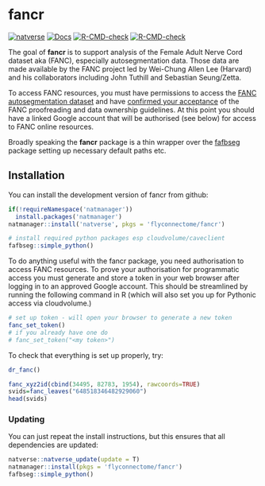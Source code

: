 # fancr

<!-- badges: start -->
[![natverse](https://img.shields.io/badge/natverse-Part%20of%20the%20natverse-a241b6)](https://natverse.github.io)
[![Docs](https://img.shields.io/badge/docs-100%25-brightgreen.svg)](https://flyconnectome.github.io/fancr/reference/)
[![R-CMD-check](https://github.com/flyconnectome/fanc/workflows/R-CMD-check/badge.svg)](https://github.com/flyconnectome/fanc/actions)
[![R-CMD-check](https://github.com/flyconnectome/fancr/actions/workflows/R-CMD-check.yaml/badge.svg)](https://github.com/flyconnectome/fancr/actions/workflows/R-CMD-check.yaml)
<!-- badges: end -->

The goal of **fancr** is to support analysis of the Female Adult
Nerve Cord dataset aka (FANC), especially autosegmentation data. Those 
data are made available by the FANC project led by Wei-Chung Allen Lee (Harvard) and his collaborators including John Tuthill and Sebastian Seung/Zetta. 

To access FANC resources, you must have permissions to access the [FANC
autosegmentation
dataset](https://fanc-reconstruction.slack.com/archives/C01RZP5JH9C/p1616522511001900)
and have [confirmed your
acceptance](https://fanc-reconstruction.slack.com/archives/C01RZP5JH9C/p1617404290005300)
of the FANC proofreading and data ownership guidelines. At this point you should
have a linked Google account that will be authorised (see below) for access to
FANC online resources.

Broadly speaking the **fancr** package is a thin wrapper over the 
[fafbseg](https://github.com/natverse/fafbseg) package setting up necessary 
default paths etc.

## Installation

You can install the development version of fancr from github:

```r
if(!requireNamespace('natmanager'))
  install.packages('natmanager')
natmanager::install('natverse', pkgs = 'flyconnectome/fancr')

# install required python packages esp cloudvolume/caveclient
fafbseg::simple_python()
```

To do anything useful with the fancr package, you need authorisation to access
FANC resources. To prove your authorisation for programmatic access you must
generate and store a token in your web browser after logging in to an approved
Google account. This should be streamlined by running the following command in R
(which will also set you up for Pythonic access via cloudvolume.)

```r
# set up token - will open your browser to generate a new token
fanc_set_token()
# if you already have one do 
# fanc_set_token("<my token>")
```

To check that everything is set up properly, try:

```r
dr_fanc()

fanc_xyz2id(cbind(34495, 82783, 1954), rawcoords=TRUE)
svids=fanc_leaves("648518346482929060")
head(svids)
```

### Updating

You can just repeat the install instructions, but this ensures
that all dependencies are updated:

```r
natverse::natverse_update(update = T)
natmanager::install(pkgs = 'flyconnectome/fancr')
fafbseg::simple_python()
```
